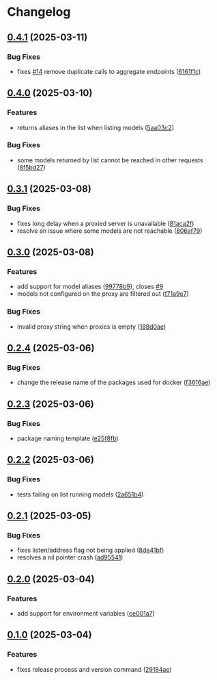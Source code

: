 # Changelog

## [0.4.1](https://github.com/slawo/gollamas/compare/v0.4.0...v0.4.1) (2025-03-11)


### Bug Fixes

* fixes [#14](https://github.com/slawo/gollamas/issues/14) remove duplicate calls to aggregate endpoints ([6161f1c](https://github.com/slawo/gollamas/commit/6161f1c6e72221157d5d199bb0763a8f9a61aa4c))

## [0.4.0](https://github.com/slawo/gollamas/compare/v0.3.1...v0.4.0) (2025-03-10)


### Features

* returns aliases in the list when listing models ([5aa03c2](https://github.com/slawo/gollamas/commit/5aa03c2ef41f04b29a0e22c47036204e6fdc1d23))


### Bug Fixes

* some models returned by list cannot be reached in other requests ([8f5bd27](https://github.com/slawo/gollamas/commit/8f5bd27d9bd086bbfb56399c8451fd4f87a619da))

## [0.3.1](https://github.com/slawo/gollamas/compare/v0.3.0...v0.3.1) (2025-03-08)


### Bug Fixes

* fixes long delay when a proxied server is unavailable ([81aca2f](https://github.com/slawo/gollamas/commit/81aca2f85e2db47313a67e70ee685c31b74f1e3d))
* resolve an issue where some models are not reachable ([806af79](https://github.com/slawo/gollamas/commit/806af795bdaabc5a06e18312a5fe084a887eb930))

## [0.3.0](https://github.com/slawo/gollamas/compare/v0.2.4...v0.3.0) (2025-03-08)


### Features

* add support for model aliases ([99778b9](https://github.com/slawo/gollamas/commit/99778b9a983e206c8931b00252c10e07b6ffb4e8)), closes [#9](https://github.com/slawo/gollamas/issues/9)
* models not configured on the proxy are filtered out ([f71a9e7](https://github.com/slawo/gollamas/commit/f71a9e71848c2658d909d0090de173bda9a4df69))


### Bug Fixes

* invalid proxy string when proxies is empty ([188d0ae](https://github.com/slawo/gollamas/commit/188d0ae0512caf8f8bb83acb86042fde3c6880f6))

## [0.2.4](https://github.com/slawo/gollamas/compare/v0.2.3...v0.2.4) (2025-03-06)


### Bug Fixes

* change the release name of the packages used for docker ([f3616ae](https://github.com/slawo/gollamas/commit/f3616aef74024d29f36f19a7f3ec7d6bd761ff8a))

## [0.2.3](https://github.com/slawo/gollamas/compare/v0.2.2...v0.2.3) (2025-03-06)


### Bug Fixes

* package naming template ([e25f8fb](https://github.com/slawo/gollamas/commit/e25f8fb171dd2db4af27022227ee12ff92f8f37e))

## [0.2.2](https://github.com/slawo/gollamas/compare/v0.2.1...v0.2.2) (2025-03-06)


### Bug Fixes

* tests failing on list running models ([2a651b4](https://github.com/slawo/gollamas/commit/2a651b415b84e0c5266bc6e2ce93e2a96a96362e))

## [0.2.1](https://github.com/slawo/gollamas/compare/v0.2.0...v0.2.1) (2025-03-05)


### Bug Fixes

* fixes listen/address flag not being applied ([8de41bf](https://github.com/slawo/gollamas/commit/8de41bf8c6f4c7dca82f4f8c64c20d2d4c77bf43))
* resolves a nil pointer crash ([ad95541](https://github.com/slawo/gollamas/commit/ad955414579d0982bad215b3ca50c08ce801e6c3))

## [0.2.0](https://github.com/slawo/gollamas/compare/v0.1.0...v0.2.0) (2025-03-04)


### Features

* add support for environment variables ([ce001a7](https://github.com/slawo/gollamas/commit/ce001a76910c6a0e4022cac7d569eda46f3e1e02))

## [0.1.0](https://github.com/slawo/gollamas/compare/v0.0.1...v0.1.0) (2025-03-04)


### Features

* fixes release process and version command ([29184ae](https://github.com/slawo/gollamas/commit/29184aea11b50eb0de4bbd76a488861ccc6e1b30))
